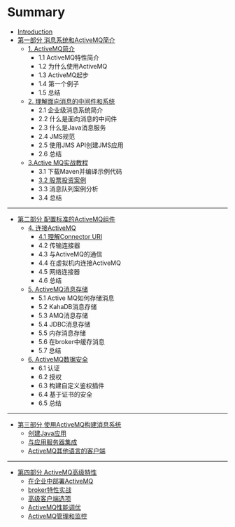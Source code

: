 # Summary

* [Introduction](README.md)
* [第一部分  消息系统和ActiveMQ简介](part1/README.md)
    * [1. ActiveMQ简介](activemq简介.md)
        * 1.1 ActiveMQ特性简介
        * 1.2 为什么使用ActiveMQ
        * 1.3 ActiveMQ起步
        * 1.4 第一个例子
        * 1.5 总结
    * [2. 理解面向消息的中间件和系统](理解面向消息的中间件和系统.md)
        * 2.1 企业级消息系统简介
        * 2.2 什么是面向消息的中间件
        * 2.3 什么是Java消息服务
        * 2.4 JMS规范
        * 2.5 使用JMS API创建JMS应用
        * 2.6 总结
    * [3.Active MQ实战教程](3active-mq实战教程.md)
        * 3.1 下载Maven并编译示例代码
        * [3.2 股票投资案例](31-股票投资案例.md)
        * 3.3 消息队列案例分析
        * 3.4 总结

-----
* [第二部分 配置标准的ActiveMQ组件](第二部分-配置标准的activemq组件.md)
    * [4. 连接ActiveMQ](连接ActiveMQ.md)
        * [4.1 理解Connector URI](41-理解connector-uri.md)
        * 4.2 传输连接器
        * 4.3 与ActiveMQ的通信
        * 4.4 在虚拟机内连接ActiveMQ
        * 4.5 网络连接器
        * 4.6 总结
    * [5. ActiveMQ消息存储](activemq消息存储.md)
        * 5.1 Active MQ如何存储消息
        * 5.2 KahaDB消息存储
        * 5.3 AMQ消息存储
        * 5.4 JDBC消息存储
        * 5.5 内存消息存储
        * 5.6 在broker中缓存消息
        * 5.7 总结
    * [6. ActiveMQ数据安全](ActiveMQ数据安全.md)
        * 6.1 认证
        * 6.2 授权
        * 6.3 构建自定义鉴权插件
        * 6.4 基于证书的安全
        * 6.5 总结

-----
* [第三部分 使用ActiveMQ构建消息系统](使用activemq构建消息系统.md)
    * [创建Java应用](创建java应用.md)
    * [与应用服务器集成](与应用服务器集成.md)
    * [ ActiveMQ其他语言的客户端](ActiveMQ其他语言的客户端.md)

-----
* [第四部分 ActiveMQ高级特性](ActiveMQ高级特性.md)
    * [在企业中部署ActiveMQ](在企业中部署ActiveMQ.md)
    * [broker特性实战](broker特性实战.md)
    * [高级客户端选项](高级客户端选项.md)
    * [ActiveMQ性能调优](ActiveMQ性能调优.md)
    * [ActiveMQ管理和监控](ActiveMQ管理和监控.md)

